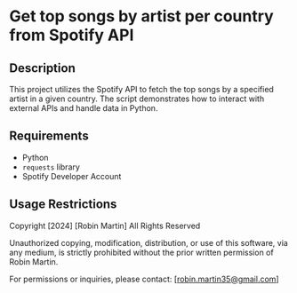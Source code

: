 # Get top songs by artist per country from Spotify API

## Description
This project utilizes the Spotify API to fetch the top songs by a specified artist in a given country. The script demonstrates how to interact with external APIs and handle data in Python.

## Requirements
- Python
- `requests` library
- Spotify Developer Account

## Usage Restrictions
Copyright [2024] [Robin Martin] All Rights Reserved

Unauthorized copying, modification, distribution, or use of this software, via any medium, is strictly prohibited without the prior written permission of Robin Martin.

For permissions or inquiries, please contact: [robin.martin35@gmail.com]
